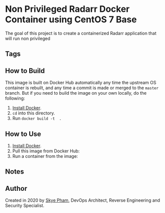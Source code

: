 # Non Privileged Radarr Docker Container using CentOS 7 Base



The goal of this project is to create a containerized Radarr application that will run non privileged  

## Tags


## How to Build

This image is built on Docker Hub automatically any time the upstream OS container is rebuilt, and any time a commit is made or merged to the `master` branch. But if you need to build the image on your own locally, do the following:

  1. [Install Docker](https://docs.docker.com/install/).
  2. `cd` into this directory.
  3. Run `docker build -t  .`


## How to Use

  1. [Install Docker](https://docs.docker.com/engine/installation/).
  2. Pull this image from Docker Hub:
  3. Run a container from the image:


## Notes



## Author

Created in 2020 by [Skye Pham](https://www.skyelp.com/), DevOps Architect, Reverse Engineering and Security Specialist.
